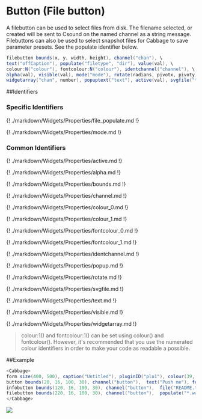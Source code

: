 # Button (File button)

A filebutton can be used to select files from disk. The filename selected, or created will be sent to Csound on the named channel as a string message. Filebuttons can also be used to select snapshot files for Cabbage to save parameter presets. See the populate identifier below. 

```csharp
filebutton bounds(x, y, width, height), channel("chan"), \
text("offCaption"), populate("filetype", "dir"), value(val), \
colour:N("colour"), fontcolour:N("colour"), identchannel("channel"), \
alpha(val), visible(val), mode("mode"), rotate(radians, pivotx, pivoty), \
widgetarray("chan", number), popuptext("text"), active(val), svgfile("type", "file")
```
<!--(End of syntax)/-->

##Identifiers

### Specific Identifiers

{! ./markdown/Widgets/Properties/file_populate.md !} 

{! ./markdown/Widgets/Properties/mode.md !} 

### Common Identifiers

{! ./markdown/Widgets/Properties/active.md !} 

{! ./markdown/Widgets/Properties/alpha.md !} 

{! ./markdown/Widgets/Properties/bounds.md !} 

{! ./markdown/Widgets/Properties/channel.md !} 

{! ./markdown/Widgets/Properties/colour_0.md !} 

{! ./markdown/Widgets/Properties/colour_1.md !} 

{! ./markdown/Widgets/Properties/fontcolour_0.md !} 

{! ./markdown/Widgets/Properties/fontcolour_1.md !} 

{! ./markdown/Widgets/Properties/identchannel.md !} 

{! ./markdown/Widgets/Properties/popup.md !} 

{! ./markdown/Widgets/Properties/rotate.md !} 

{! ./markdown/Widgets/Properties/svgfile.md !} 

{! ./markdown/Widgets/Properties/text.md !} 

{! ./markdown/Widgets/Properties/visible.md !} 

{! ./markdown/Widgets/Properties/widgetarray.md !} 

<!--(End of identifiers)/-->
>colour:1() and fontcolour:1() can be set using colour() and fontcolour(). However, it's recommended that you use the numerated colour identifiers in order to make your code as readable a possible. 

##Example
```csharp
<Cabbage>
form size(400, 500), caption("Untitled"), pluginID("plu1"), colour(39, 40, 34)
button bounds(20, 16, 100, 30), channel("button"),  text("Push me"), fontcolour("white")
infobutton bounds(120, 16, 100, 30), channel("button"),  file("README.txt"), text("Info")
filebutton bounds(220, 16, 100, 30), channel("button"),  populate("*.wav", ""), text("Browse")
</Cabbage>
```


![](../images/buttonExample.png)